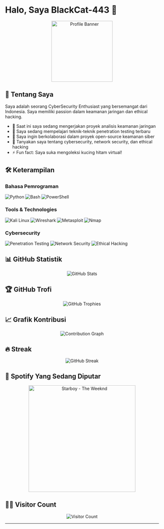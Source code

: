# Halo, Saya BlackCat-443 👋

<p align="center">
  <img src="https://github.com/BlackCat-443.png" alt="Profile Banner" width="200">
</p>


## 🚀 Tentang Saya
Saya adalah seorang CyberSecurity Enthusiast yang bersemangat dari Indonesia. Saya memiliki passion dalam keamanan jaringan dan ethical hacking.

- 🔭 Saat ini saya sedang mengerjakan proyek analisis keamanan jaringan
- 🌱 Saya sedang mempelajari teknik-teknik penetration testing terbaru
- 👯 Saya ingin berkolaborasi dalam proyek open-source keamanan siber
- 💬 Tanyakan saya tentang cybersecurity, network security, dan ethical hacking
- ⚡ Fun fact: Saya suka mengoleksi kucing hitam virtual!

## 🛠 Keterampilan

### Bahasa Pemrograman
![Python](https://img.shields.io/badge/-Python-3776AB?style=for-the-badge&logo=Python&logoColor=white)
![Bash](https://img.shields.io/badge/-Bash-4EAA25?style=for-the-badge&logo=GNU-Bash&logoColor=white)
![PowerShell](https://img.shields.io/badge/-PowerShell-5391FE?style=for-the-badge&logo=PowerShell&logoColor=white)

### Tools & Technologies
![Kali Linux](https://img.shields.io/badge/-Kali%20Linux-557C94?style=for-the-badge&logo=kali-linux&logoColor=white)
![Wireshark](https://img.shields.io/badge/-Wireshark-1679A7?style=for-the-badge&logo=wireshark&logoColor=white)
![Metasploit](https://img.shields.io/badge/-Metasploit-2A2A2A?style=for-the-badge&logo=metasploit&logoColor=white)
![Nmap](https://img.shields.io/badge/-Nmap-0E83CD?style=for-the-badge&logo=nmap&logoColor=white)

### Cybersecurity
![Penetration Testing](https://img.shields.io/badge/-Penetration%20Testing-FF6F61?style=for-the-badge)
![Network Security](https://img.shields.io/badge/-Network%20Security-4B8BBE?style=for-the-badge)
![Ethical Hacking](https://img.shields.io/badge/-Ethical%20Hacking-45B39D?style=for-the-badge)

## 📊 GitHub Statistik

<p align="center">
  <img src="https://github-readme-stats.vercel.app/api?BlackCat-443=BlackCat-443&show_icons=true&theme=radical" alt="GitHub Stats" />
</p>

## 🏆 GitHub Trofi

<p align="center">
  <img src="https://github-profile-trophy.vercel.app/?username=BlackCat-443&theme=onedark&column=7" alt="GitHub Trophies" />
</p>

## 📈 Grafik Kontribusi

<p align="center">
  <img src="https://activity-graph.herokuapp.com/graph?BlackCat-443=BlackCat-443&theme=react-dark" alt="Contribution Graph" />
</p>

## 🔥 Streak

<p align="center">
  <img src="https://github-readme-streak-stats.herokuapp.com/?user=BlackCat-443&theme=dark" alt="GitHub Streak" />
</p>

## 🎵 Spotify Yang Sedang Diputar

<p align="center">
  <a href="https://open.spotify.com/track/7MXVkk9YMctZqd1Srtv4MB" target="_blank">
    <img src="https://img.shields.io/badge/Spotify-Starboy%20%E2%80%93%20The%20Weeknd-1ED760?style=for-the-badge&logo=spotify&logoColor=white" alt="Starboy - The Weeknd" width="350" />
  </a>
</p>

## 🏃‍♂️ Visitor Count

<p align="center">
  <img src="https://profile-counter.glitch.me/BlackCat-443/count.svg" alt="Visitor Count" />
</p>

---
